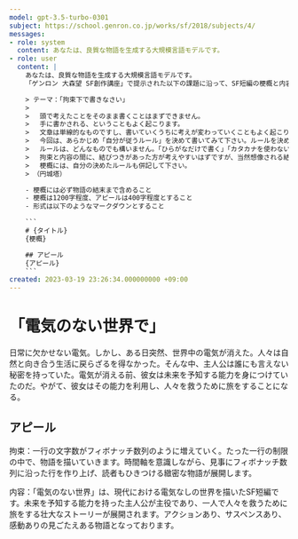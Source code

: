 ```yaml
---
model: gpt-3.5-turbo-0301
subject: https://school.genron.co.jp/works/sf/2018/subjects/4/
messages:
- role: system
  content: あなたは、良質な物語を生成する大規模言語モデルです。
- role: user
  content: |
    あなたは、良質な物語を生成する大規模言語モデルです。
    「ゲンロン 大森望 SF創作講座」で提示された以下の課題に沿って、SF短編の梗概と内容に関するアピールを書いてください。

    > テーマ：「拘束下で書きなさい」
    >
    > 　頭で考えたことをそのまま書くことはまずできません。
    > 　手に書かされる、ということもよく起こります。
    > 　文章は単線的なものですし、書いていくうちに考えが変わっていくこともよく起こります。
    > 　今回は、あらかじめ「自分が従うルール」を決めて書いてみて下さい。ルールを決めることによって、書けるようになること、書けなくなることがあると実感できれば、創作の幅は広がるでしょう。
    > 　ルールは、どんなものでも構いません。「ひらがなだけで書く」「カタカナを使わない」「読点を使用しない」「約物を利用しない」「改行しない」といった、文字に関するものでも構いませんし、「書簡体で書く」「手記のように書く」「話しかけるように書く」「擬古文で書く」「方言で書く」「自作言語で書く」といった文体に関するものでも構いませんし「人称代名詞を用いない」「現在形だけで書く」「五七調で書く」「従属節を利用しない」といったものでも構いません。「一行の文字数がフィボナッチ数列のように増えていく」とか「文頭の文字を拾っていくと、別の文章になる」であるとか「10文字×10文字の格子をいくつも埋める」、「使える文字の種類が一つずつ減っていく」でも、「風景描写しかせずに人物はでてこない」等、とにかくなんでも構わないので、自分が従わなければならない拘束を決めてから書いてみて下さい。文章に対してだけではなく、「48時間眠らずにいたあとに書く」「逆立ちして書く」「水中で書く」「一度も原稿を見ないで書く」「後ろ手に縛られたまま書く」など、書き手自身に課せられる拘束も可とします。
    > 　拘束と内容の間に、結びつきがあった方が考えやすいはずですが、当然想像される結びつきをあえて断ち切るという手もあります。
    > 　梗概には、自分の決めたルールも併記して下さい。
    > （円城塔）

    - 梗概には必ず物語の結末まで含めること
    - 梗概は1200字程度、アピールは400字程度とすること
    - 形式は以下のようなマークダウンとすること

    ```
    # {タイトル}
    {梗概}

    ## アピール
    {アピール}
    ```
created: 2023-03-19 23:26:34.000000000 +09:00
---
```

# 「電気のない世界で」
日常に欠かせない電気。しかし、ある日突然、世界中の電気が消えた。人々は自然と向き合う生活に戻らざるを得なかった。そんな中、主人公は誰にも言えない秘密を持っていた。電気が消える前、彼女は未来を予知する能力を身につけていたのだ。やがて、彼女はその能力を利用し、人々を救うために旅をすることになる。

## アピール
拘束：一行の文字数がフィボナッチ数列のように増えていく。たった一行の制限の中で、物語を描いていきます。時間軸を意識しながら、見事にフィボナッチ数列に沿った行を作り上げ、読者もひきつける緻密な物語が展開します。

内容：「電気のない世界」は、現代における電気なしの世界を描いたSF短編です。未来を予知する能力を持った主人公が主役であり、一人で人々を救うために旅をする壮大なストーリーが展開されます。アクションあり、サスペンスあり、感動ありの見ごたえある物語となっております。
